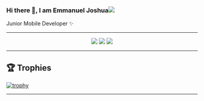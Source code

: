 ### Hi there 👋, I am Emmanuel Joshua![](https://pbs.twimg.com/profile_banners/860357608552763393/1593430830/1500x500)

Junior Mobile Developer ✨

<hr>

<p align="center">
  <img src ="https://github-readme-stats.vercel.app/api?username=emmanueljoshua&show_icons=true&count_private=true&theme=darcula&hide_border=true&hide=issues,contribs&bg_color=00000000">
  <img src ="https://github-readme-stats.vercel.app/api/top-langs/?username=emmanueljoshua&layout=compact&hide_border=true&theme=darcula&bg_color=00000000&langs_count=6">
  <img src ="https://github-readme-streak-stats.herokuapp.com?user=emmanueljoshua&theme=darcula&hide_border=true&background=FFFFFF00">
</p>

<hr>

## 🏆 Trophies

[![trophy](https://github-profile-trophy.vercel.app/?username=zfinix&theme=onedark&margin-w=15&margin-h=15)](https://www.buymeacoffee.com/pantani)

<hr>
